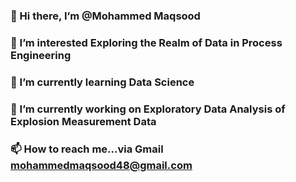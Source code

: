 ### 👋 Hi there, I’m @Mohammed Maqsood 
### 👀 I’m interested Exploring the Realm of Data in Process Engineering
### 🌱 I’m currently learning Data Science
### 🔭 I’m currently working on Exploratory Data Analysis of Explosion Measurement Data 
### 📫 How to reach me...via Gmail mohammedmaqsood48@gmail.com



<!--
**Maqsood8/Maqsood8** is a ✨ _special_ ✨ repository because its `README.md` (this file) appears on your GitHub profile.

Here are some ideas to get you started:

- 🔭 I’m currently working on ...
- 🌱 I’m currently learning ...
- 👯 I’m looking to collaborate on ...
- 🤔 I’m looking for help with ...
- 💬 Ask me about ...
- 📫 How to reach me: ...
- 😄 Pronouns: ...
- ⚡ Fun fact: ...
-->

